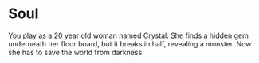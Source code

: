 # Soul
You play as a 20 year old woman named Crystal. She finds a hidden gem underneath her floor board, but it breaks in half, revealing a monster. Now she has to save the world from darkness.
